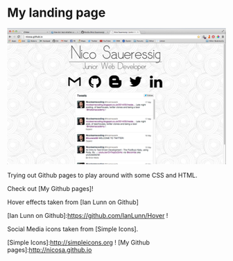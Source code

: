 My landing page
===
![](img/landingpage.png)

Trying out Github pages to play around with some CSS and HTML.

Check out [My Github pages]!

Hover effects taken from [Ian Lunn on Github]

[Ian Lunn on Github]:https://github.com/IanLunn/Hover !

Social Media icons taken from [Simple Icons].

[Simple Icons]:http://simpleicons.org !
[My Github pages]:http://nicosa.github.io
